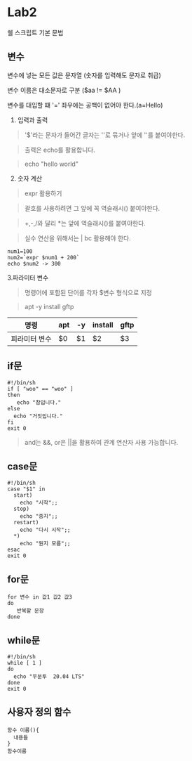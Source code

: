# Lab2
쉘 스크립트 기본 문법

## 변수
변수에 넣는 모든 값은 문자열 (숫자를 입력해도 문자로 취급)


변수 이름은 대소문자로 구분 ($aa != $AA )


변수를 대입할 떄 '=' 좌우에는 공백이 없어야 한다.(a=Hello)


1. 입력과 출력

>'$'라는 문자가 들어간 글자는 ''로 묶거나 앞에 '\'를 붙여야한다.


>출력은 echo를 활용합니다. 

>echo "hello world"


2. 숫자 계산
>expr 활용하기


>괄호를 사용하려면 그 앞에 꼭 역슬래시(\) 붙여야한다.


>+,-,/와 달리 *는 앞에 역슬래시(\)를 붙여야한다.


>실수 연산을 위해서는 | bc 활용해야 한다.
```
num1=100
num2=`expr $num1 + 200`
echo $num2 -> 300
```

3.파라미터 변수


>명령어에 포함된 단어를 각자 $변수 형식으로 지정


>apt -y install gftp


명령 | apt | -y |install | gftp
------ | ---- | ---- | ---- | -----
피라미터 변수 | $0 | $1 | $2 | $3

## if문
```
#!/bin/sh
if [ "woo" == "woo" ]
then
   echo "참입니다."
else
  echo "거짓입니다."
fi
exit 0
```
> and는 &&, or은 ||을 활용하여 관계 연산자 사용 가능합니다.
## case문
```
#!/bin/sh
case "$1" in
  start)
    echo "시작";;
  stop)
    echo "중지";;
  restart)
    echo "다시 시작";;
  *)
    echo "뭔지 모름";;
esac
exit 0
```

## for문
```
for 변수 in 값1 값2 값3
do
   반복할 문장
done
``` 
## while문
```
#!/bin/sh
while [ 1 ]
do
  echo "우분투  20.04 LTS"
done
exit 0
```

## 사용자 정의 함수
```
함수 이름(){
  내용들
}
함수이름
